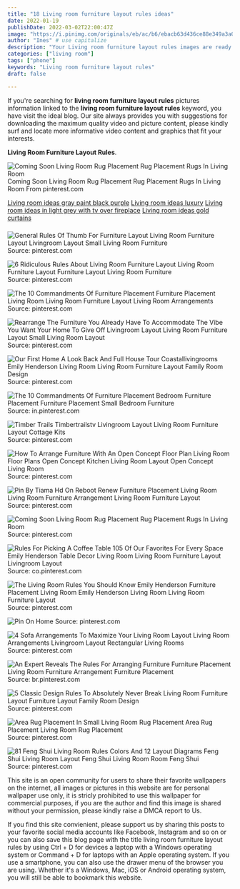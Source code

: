```yaml
---
title: "18 Living room furniture layout rules ideas"
date: 2022-01-19
publishDate: 2022-03-02T22:00:47Z
image: "https://i.pinimg.com/originals/eb/ac/b6/ebacb63d436ce88e349a3a045d7f0db5.jpg"
author: "Ines" # use capitalize
description: "Your Living room furniture layout rules images are ready. Living room furniture layout rules are a topic that is being searched for and liked by netizens today. You can Find and Download the Living room furniture layout rules files here. Download all free vectors."
categories: ["living room"]
tags: ["phone"]
keywords: "Living room furniture layout rules"
draft: false

---
```


If you're searching for **living room furniture layout rules** pictures information linked to the **living room furniture layout rules** keyword, you have visit the ideal  blog.  Our site always  provides you with  suggestions  for downloading  the maximum  quality video and picture  content, please kindly surf and locate more informative video content and graphics  that fit your interests.

**Living Room Furniture Layout Rules**. 

![Coming Soon Living Room Rug Placement Rug Placement Rugs In Living Room](https://i.pinimg.com/originals/98/7c/a0/987ca082e17be768ab42880bce23c890.jpg "Coming Soon Living Room Rug Placement Rug Placement Rugs In Living Room")
Coming Soon Living Room Rug Placement Rug Placement Rugs In Living Room From pinterest.com

[Living room ideas gray paint black purple](/living-room-ideas-gray-paint-black-purple/)
[Living room ideas luxury](/living-room-ideas-luxury/)
[Living room ideas in light grey with tv over fireplace](/living-room-ideas-in-light-grey-with-tv-over-fireplace/)
[Living room ideas gold curtains](/living-room-ideas-gold-curtains/)



### 

 


![General Rules Of Thumb For Furniture Layout Living Room Furniture Layout Livingroom Layout Small Living Room Furniture](https://i.pinimg.com/474x/48/87/00/488700d3a16bb7c03f50326c61de5c28--small-living-room-layout-designs-for-living-room.jpg "General Rules Of Thumb For Furniture Layout Living Room Furniture Layout Livingroom Layout Small Living Room Furniture")
Source: pinterest.com

 

![6 Ridiculous Rules About Living Room Furniture Layout Living Room Furniture Layout Furniture Layout Living Room Furniture](https://i.pinimg.com/736x/b1/4b/ec/b14becc64b5baae38477ed9adf4cb722.jpg "6 Ridiculous Rules About Living Room Furniture Layout Living Room Furniture Layout Furniture Layout Living Room Furniture")
Source: pinterest.com

 

![The 10 Commandments Of Furniture Placement Furniture Placement Living Room Living Room Furniture Layout Living Room Arrangements](https://i.pinimg.com/474x/09/fd/f7/09fdf770d53d86797e16bf63cb18919b.jpg "The 10 Commandments Of Furniture Placement Furniture Placement Living Room Living Room Furniture Layout Living Room Arrangements")
Source: pinterest.com

 

![Rearrange The Furniture You Already Have To Accommodate The Vibe You Want Your Home To Give Off Livingroom Layout Living Room Furniture Layout Small Living Room Layout](https://i.pinimg.com/originals/87/92/80/87928074b9df8a6d33411e895d89d977.jpg "Rearrange The Furniture You Already Have To Accommodate The Vibe You Want Your Home To Give Off Livingroom Layout Living Room Furniture Layout Small Living Room Layout")
Source: pinterest.com

 

![Our First Home A Look Back And Full House Tour Coastallivingrooms Emily Henderson Living Room Living Room Furniture Layout Family Room Design](https://i.pinimg.com/originals/fa/53/69/fa536996dd1665f1c1d3f4cfdd62c679.jpg "Our First Home A Look Back And Full House Tour Coastallivingrooms Emily Henderson Living Room Living Room Furniture Layout Family Room Design")
Source: pinterest.com

 

![The 10 Commandments Of Furniture Placement Bedroom Furniture Placement Furniture Placement Small Bedroom Furniture](https://i.pinimg.com/originals/14/ed/5a/14ed5aa24f47a3654495342a1af4d486.png "The 10 Commandments Of Furniture Placement Bedroom Furniture Placement Furniture Placement Small Bedroom Furniture")
Source: in.pinterest.com

 

![Timber Trails Timbertrailstv Livingroom Layout Living Room Furniture Layout Cottage Kits](https://i.pinimg.com/736x/d0/0b/8e/d00b8e33ecfbe7644c486ddb7e89323f--sectional-sofa-layout-with-tv-iiving-room-layout.jpg "Timber Trails Timbertrailstv Livingroom Layout Living Room Furniture Layout Cottage Kits")
Source: pinterest.com

 

![How To Arrange Furniture With An Open Concept Floor Plan Living Room Floor Plans Open Concept Kitchen Living Room Layout Open Concept Living Room](https://i.pinimg.com/736x/06/49/7b/06497b3f6e0a918e727d870ec709ead2.jpg "How To Arrange Furniture With An Open Concept Floor Plan Living Room Floor Plans Open Concept Kitchen Living Room Layout Open Concept Living Room")
Source: pinterest.com

 

![Pin By Tiama Hd On Reboot Renew Furniture Placement Living Room Living Room Furniture Arrangement Living Room Furniture Layout](https://i.pinimg.com/originals/dc/15/77/dc15774bf1e60817573d286edb3fae60.jpg "Pin By Tiama Hd On Reboot Renew Furniture Placement Living Room Living Room Furniture Arrangement Living Room Furniture Layout")
Source: pinterest.com

 

![Coming Soon Living Room Rug Placement Rug Placement Rugs In Living Room](https://i.pinimg.com/originals/98/7c/a0/987ca082e17be768ab42880bce23c890.jpg "Coming Soon Living Room Rug Placement Rug Placement Rugs In Living Room")
Source: pinterest.com

 

![Rules For Picking A Coffee Table 105 Of Our Favorites For Every Space Emily Henderson Table Decor Living Room Living Room Furniture Layout Livingroom Layout](https://i.pinimg.com/originals/00/46/f5/0046f5d6cd23e63fc552628fb7e99b2d.jpg "Rules For Picking A Coffee Table 105 Of Our Favorites For Every Space Emily Henderson Table Decor Living Room Living Room Furniture Layout Livingroom Layout")
Source: co.pinterest.com

 

![The Living Room Rules You Should Know Emily Henderson Furniture Placement Living Room Emily Henderson Living Room Living Room Furniture Layout](https://i.pinimg.com/originals/c3/7b/27/c37b27426fde3a9f438de28143491f09.jpg "The Living Room Rules You Should Know Emily Henderson Furniture Placement Living Room Emily Henderson Living Room Living Room Furniture Layout")
Source: pinterest.com

 

![Pin On Home](https://i.pinimg.com/originals/fa/bd/d6/fabdd6116fdf2b7e00855796f853f836.jpg "Pin On Home")
Source: pinterest.com

 

![4 Sofa Arrangements To Maximize Your Living Room Layout Living Room Arrangements Livingroom Layout Rectangular Living Rooms](https://i.pinimg.com/originals/14/a5/cf/14a5cfb3b50086b1e64975daeafb23d0.jpg "4 Sofa Arrangements To Maximize Your Living Room Layout Living Room Arrangements Livingroom Layout Rectangular Living Rooms")
Source: pinterest.com

 

![An Expert Reveals The Rules For Arranging Furniture Furniture Placement Living Room Furniture Arrangement Furniture Placement](https://i.pinimg.com/originals/fb/c2/6a/fbc26a98459c44c82d418cf464894083.png "An Expert Reveals The Rules For Arranging Furniture Furniture Placement Living Room Furniture Arrangement Furniture Placement")
Source: br.pinterest.com

 

![5 Classic Design Rules To Absolutely Never Break Living Room Furniture Layout Furniture Layout Family Room Design](https://i.pinimg.com/originals/c5/60/ec/c560ece3c9db8a61354406036476bee9.jpg "5 Classic Design Rules To Absolutely Never Break Living Room Furniture Layout Furniture Layout Family Room Design")
Source: pinterest.com

 

![Area Rug Placement In Small Living Room Rug Placement Area Rug Placement Living Room Rug Placement](https://i.pinimg.com/originals/57/5e/94/575e9497a8214b96f557d757a2951dd7.jpg "Area Rug Placement In Small Living Room Rug Placement Area Rug Placement Living Room Rug Placement")
Source: pinterest.com

 

![81 Feng Shui Living Room Rules Colors And 12 Layout Diagrams Feng Shui Living Room Layout Feng Shui Living Room Room Feng Shui](https://i.pinimg.com/originals/eb/ac/b6/ebacb63d436ce88e349a3a045d7f0db5.jpg "81 Feng Shui Living Room Rules Colors And 12 Layout Diagrams Feng Shui Living Room Layout Feng Shui Living Room Room Feng Shui")
Source: pinterest.com

 

This site is an open community for users to share their favorite wallpapers on the internet, all images or pictures in this website are for personal wallpaper use only, it is stricly prohibited to use this wallpaper for commercial purposes, if you are the author and find this image is shared without your permission, please kindly raise a DMCA report to Us.

If you find this site convienient, please support us by sharing this posts to your favorite social media accounts like Facebook, Instagram and so on or you can also save this blog page with the title living room furniture layout rules by using Ctrl + D for devices a laptop with a Windows operating system or Command + D for laptops with an Apple operating system. If you use a smartphone, you can also use the drawer menu of the browser you are using. Whether it's a Windows, Mac, iOS or Android operating system, you will still be able to bookmark this website.
